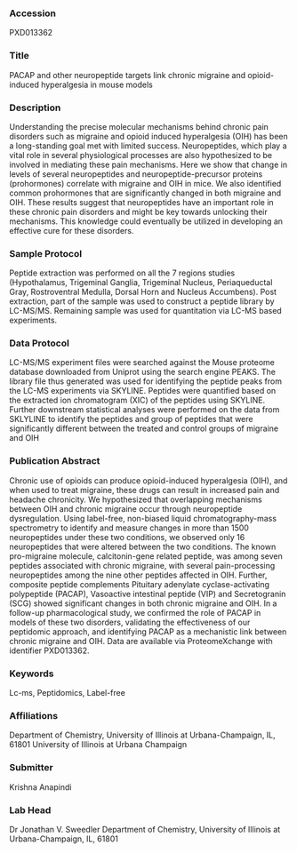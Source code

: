 ### Accession
PXD013362

### Title
PACAP and other neuropeptide targets link chronic migraine and opioid-induced hyperalgesia in mouse models

### Description
Understanding the precise molecular mechanisms behind chronic pain disorders such as migraine and opioid induced hyperalgesia (OIH) has been a long-standing goal met with limited success. Neuropeptides, which play a vital role in several physiological processes are also hypothesized to be involved in mediating these pain mechanisms. Here we show that change in levels of several neuropeptides and neuropeptide-precursor proteins (prohormones) correlate with migraine and OIH in mice. We also identified common prohormones that are significantly changed in both migraine and OIH. These results suggest that neuropeptides have an important role in these chronic pain disorders and might be key towards unlocking their mechanisms. This knowledge could eventually be utilized in developing an effective cure for these disorders.

### Sample Protocol
Peptide extraction was performed on all the 7 regions studies (Hypothalamus, Trigeminal Ganglia, Trigeminal Nucleus, Periaqueductal Gray, Rostroventral Medulla, Dorsal Horn and Nucleus Accumbens). Post extraction, part of the sample was used to construct a peptide library by LC-MS/MS. Remaining sample was used for quantitation via LC-MS based experiments.

### Data Protocol
LC-MS/MS experiment files were searched against the Mouse proteome database downloaded from Uniprot using the search engine PEAKS. The library file thus generated was used for identifying the peptide peaks from the LC-MS experiments via SKYLINE. Peptides were quantified based on the extracted ion chromatogram (XIC) of the peptides using SKYLINE. Further downstream statistical analyses were performed on the data from SKLYLINE to identify the peptides and group of peptides that were significantly different between the treated and control groups of migraine and OIH

### Publication Abstract
Chronic use of opioids can produce opioid-induced hyperalgesia (OIH), and when used to treat migraine, these drugs can result in increased pain and headache chronicity. We hypothesized that overlapping mechanisms between OIH and chronic migraine occur through neuropeptide dysregulation. Using label-free, non-biased liquid chromatography-mass spectrometry to identify and measure changes in more than 1500 neuropeptides under these two conditions, we observed only 16 neuropeptides that were altered between the two conditions. The known pro-migraine molecule, calcitonin-gene related peptide, was among seven peptides associated with chronic migraine, with several pain-processing neuropeptides among the nine other peptides affected in OIH. Further, composite peptide complements Pituitary adenylate cyclase-activating polypeptide (PACAP), Vasoactive intestinal peptide (VIP) and Secretogranin (SCG) showed significant changes in both chronic migraine and OIH. In a follow-up pharmacological study, we confirmed the role of PACAP in models of these two disorders, validating the effectiveness of our peptidomic approach, and identifying PACAP as a mechanistic link between chronic migraine and OIH. Data are available via ProteomeXchange with identifier PXD013362.

### Keywords
Lc-ms, Peptidomics, Label-free

### Affiliations
Department of Chemistry, University of Illinois at Urbana-Champaign, IL, 61801
University of Illinois at Urbana Champaign

### Submitter
Krishna Anapindi

### Lab Head
Dr Jonathan V. Sweedler
Department of Chemistry, University of Illinois at Urbana-Champaign, IL, 61801


